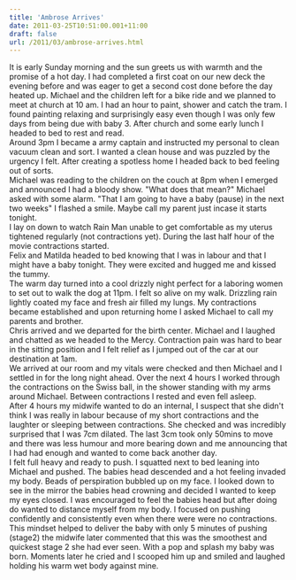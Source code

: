 ```yaml
---
title: 'Ambrose Arrives'
date: 2011-03-25T10:51:00.001+11:00
draft: false
url: /2011/03/ambrose-arrives.html
---
```


It is early Sunday morning and the sun greets us with warmth and the promise of a hot day. I had completed a first coat on our new deck the evening before and was eager to get a second cost done before the day heated up. Michael and the children left for a bike ride and we planned to meet at church at 10 am. I had an hour to paint, shower and catch the tram. I found painting relaxing and surprisingly easy even though I was only few days from being due with baby 3. After church and some early lunch I headed to bed to rest and read.  
Around 3pm I became a army captain and instructed my personal to clean vacuum clean and sort. I wanted a clean house and was puzzled by the urgency I felt. After creating a spotless home I headed back to bed feeling out of sorts.  
Michael was reading to the children on the couch at 8pm when I emerged and announced I had a bloody show. "What does that mean?" Michael asked with some alarm. "That I am going to have a baby (pause) in the next two weeks" I flashed a smile. Maybe call my parent just incase it starts tonight.  
I lay on down to watch Rain Man unable to get comfortable as my uterus tightened regularly (not contractions yet). During the last half hour of the movie contractions started.  
Felix and Matilda headed to bed knowing that I was in labour and that I might have a baby tonight. They were excited and hugged me and kissed the tummy.  
The warm day turned into a cool drizzly night perfect for a laboring women to set out to walk the dog at 11pm. I felt so alive on my walk. Drizzling rain lightly coated my face and fresh air filled my lungs. My contractions became established and upon returning home I asked Michael to call my parents and brother.  
Chris arrived and we departed for the birth center. Michael and I laughed and chatted as we headed to the Mercy. Contraction pain was hard to bear in the sitting position and I felt relief as I jumped out of the car at our destination at 1am.  
We arrived at our room and my vitals were checked and then Michael and I settled in for the long night ahead. Over the next 4 hours I worked through the contractions on the Swiss ball, in the shower standing with my arms around Michael. Between contractions I rested and even fell asleep.  
After 4 hours my midwife wanted to do an internal, I suspect that she didn't think I was really in labour because of my short contractions and the laughter or sleeping between contractions. She checked and was incredibly surprised that I was 7cm dilated. The last 3cm took only 50mins to move and there was less humour and more bearing down and me announcing that I had had enough and wanted to come back another day.  
I felt full heavy and ready to push. I squatted next to bed leaning into Michael and pushed. The babies head descended and a hot feeling invaded my body. Beads of perspiration bubbled up on my face. I looked down to see in the mirror the babies head crowning and decided I wanted to keep my eyes closed. I was encouraged to feel the babies head but after doing do wanted to distance myself from my body. I focused on pushing confidently and consistently even when there were were no contractions. This mindset helped to deliver the baby with only 5 minutes of pushing (stage2) the midwife later commented that this was the smoothest and quickest stage 2 she had ever seen. With a pop and splash my baby was born. Moments later he cried and I scooped him up and smiled and laughed holding his warm wet body against mine.